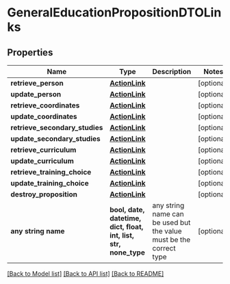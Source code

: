 # GeneralEducationPropositionDTOLinks


## Properties
Name | Type | Description | Notes
------------ | ------------- | ------------- | -------------
**retrieve_person** | [**ActionLink**](ActionLink.md) |  | [optional] 
**update_person** | [**ActionLink**](ActionLink.md) |  | [optional] 
**retrieve_coordinates** | [**ActionLink**](ActionLink.md) |  | [optional] 
**update_coordinates** | [**ActionLink**](ActionLink.md) |  | [optional] 
**retrieve_secondary_studies** | [**ActionLink**](ActionLink.md) |  | [optional] 
**update_secondary_studies** | [**ActionLink**](ActionLink.md) |  | [optional] 
**retrieve_curriculum** | [**ActionLink**](ActionLink.md) |  | [optional] 
**update_curriculum** | [**ActionLink**](ActionLink.md) |  | [optional] 
**retrieve_training_choice** | [**ActionLink**](ActionLink.md) |  | [optional] 
**update_training_choice** | [**ActionLink**](ActionLink.md) |  | [optional] 
**destroy_proposition** | [**ActionLink**](ActionLink.md) |  | [optional] 
**any string name** | **bool, date, datetime, dict, float, int, list, str, none_type** | any string name can be used but the value must be the correct type | [optional]

[[Back to Model list]](../README.md#documentation-for-models) [[Back to API list]](../README.md#documentation-for-api-endpoints) [[Back to README]](../README.md)


